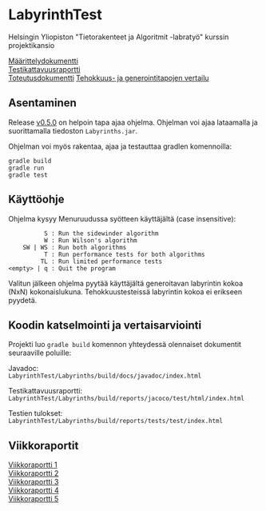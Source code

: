 # LabyrinthTest
Helsingin Yliopiston "Tietorakenteet ja Algoritmit -labratyö" kurssin projektikansio

[Määrittelydokumentti](https://github.com/leopekkas/LabyrinthTest/blob/main/dokumentaatio/maarittelydokumentti.md)  
[Testikattavuusraportti](https://github.com/leopekkas/LabyrinthTest/blob/main/dokumentaatio/testikattavuus.md)  
[Toteutusdokumentti](https://github.com/leopekkas/LabyrinthTest/blob/main/dokumentaatio/toteutusdokumentti.md)
[Tehokkuus- ja generointitapojen vertailu](https://github.com/leopekkas/LabyrinthTest/blob/main/dokumentaatio/algoritmienvertailu.md)

## Asentaminen

Release [v0.5.0](https://github.com/leopekkas/LabyrinthTest/releases/tag/v0.5.0) on helpoin tapa ajaa ohjelma.
Ohjelman voi ajaa lataamalla ja suorittamalla tiedoston `Labyrinths.jar`.

Ohjelman voi myös rakentaa, ajaa ja testauttaa gradlen komennoilla:

    gradle build
    gradle run  
    gradle test


## Käyttöohje

Ohjelma kysyy Menuruudussa syötteen käyttäjältä (case insensitive):


              S : Run the sidewinder algorithm
              W : Run Wilson's algorithm
        SW | WS : Run both algorithms
              T : Run performance tests for both algorithms
             TL : Run limited performance tests
    <empty> | q : Quit the program


Valitun jälkeen ohjelma pyytää käyttäjältä generoitavan labyrintin kokoa (NxN) kokonaislukuna.
Tehokkuustesteissä labyrintin kokoa ei erikseen pyydetä.


## Koodin katselmointi ja vertaisarviointi

Projekti luo `gradle build` komennon yhteydessä olennaiset dokumentit seuraaville poluille: 

Javadoc:  
`LabyrinthTest/Labyrinths/build/docs/javadoc/index.html`  

Testikattavuusraportti:  
`LabyrinthTest/Labyrinths/build/reports/jacoco/test/html/index.html` 

Testien tulokset:  
`LabyrinthTest/Labyrinths/build/reports/tests/test/index.html`


## Viikkoraportit

[Viikkoraportti 1](https://github.com/leopekkas/LabyrinthTest/blob/main/dokumentaatio/viikkoraportti_1.md)  
[Viikkoraportti 2](https://github.com/leopekkas/LabyrinthTest/blob/main/dokumentaatio/viikkoraportti_2.md)  
[Viikkoraportti 3](https://github.com/leopekkas/LabyrinthTest/blob/main/dokumentaatio/viikkoraportti_3.md)  
[Viikkoraportti 4](https://github.com/leopekkas/LabyrinthTest/blob/main/dokumentaatio/viikkoraportti_4.md)  
[Viikkoraportti 5](https://github.com/leopekkas/LabyrinthTest/blob/main/dokumentaatio/viikkoraportti_5.md)
